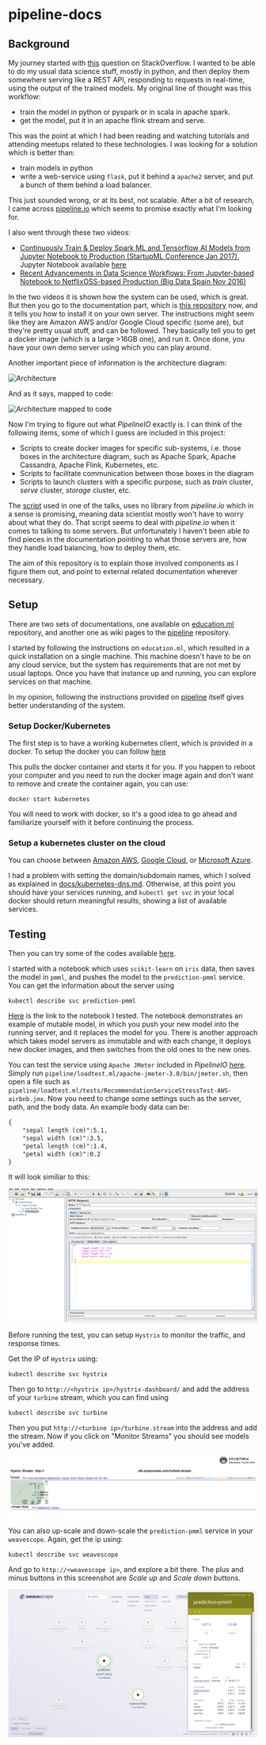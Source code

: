 # pipeline-docs

## Background
My journey started with [this](http://stackoverflow.com/questions/42719953/how-to-develop-a-rest-api-using-an-ml-model-trained-on-apache-spark) question on StackOverflow. I wanted to be able to do my usual data science stuff, mostly in python, and then deploy them somewhere serving like a REST API, responding to requests in real-time, using the output of the trained models. My original line of thought was this workflow:
- train the model in python or pyspark or in scala in apache spark.
- get the model, put it in an apache flink stream and serve.

This was the point at which I had been reading and watching tutorials and attending meetups related to these technologies. I was looking for a solution which is better than:
- train models in python
- write a web-service using `flask`, put it behind a `apache2` server, and put a bunch of them behind a load balancer.

This just sounded wrong, or at its best, not scalable. After a bit of research, I came across [pipeline.io](https://github.com/fluxcapacitor/pipeline) which seems to promise exactly what I'm looking for.

I also went through these two videos:
* [Continuously Train & Deploy Spark ML and Tensorflow AI Models from Jupyter Notebook to Production (StartupML Conference Jan 2017)](https://www.youtube.com/embed/swiPWUxBvSc), Jupyter Notebook available [here](https://github.com/fluxcapacitor/pipeline/blob/master/jupyterhub.ml/notebooks/talks/StartupML/Jan-20-2017/SparkMLTensorflowAI-HybridCloud-ContinuousDeployment.ipynb)
* [Recent Advancements in Data Science Workflows: From Jupyter-based Notebook to NetflixOSS-based Production (Big Data Spain Nov 2016)](https://www.youtube.com/embed/QPI_RtIrO7g)

In the two videos it is shown how the system can be used, which is great. But then you go to the documentation part, which is [this repository](https://github.com/fluxcapacitor/education.ml) now, and it tells you how to install it on your own server. The instructions might seem like they are Amazon AWS and/or Google Cloud specific (some are), but they're pretty usual stuff, and can be followed. They basically tell you to get a docker image (which is a large >16GB one), and run it. Once done, you have your own demo server using which you can play around.

Another important piece of information is the architecture diagram:

![Architecture](http://pipeline.io/img/architecture-overview-768x563.png)

And as it says, mapped to code:

![Architecture mapped to code](http://pipeline.io/img/architecture-overview-mapped-to-code-768x563.png)

Now I'm trying to figure out what _PipelineIO_ exactly is. I can think of the following items, some of which I guess are included in this project:
- Scripts to create docker images for specific sub-systems, i.e. those boxes in the architecture diagram, such as Apache Spark, Apache Cassandra, Apache Flink, Kubernetes, etc.
- Scripts to facilitate communication between those boxes in the diagram
- Scripts to launch clusters with a specific purpose, such as _train_ cluster, _serve_ cluster, _storage_ cluster, etc.

The [script](https://github.com/fluxcapacitor/pipeline/blob/master/jupyterhub.ml/notebooks/talks/StartupML/Jan-20-2017/SparkMLTensorflowAI-HybridCloud-ContinuousDeployment.ipynb) used in one of the talks, uses no library from _pipeline.io_ which in a sense is promising, meaning data scientist mostly won't have to worry about what they do. That script seems to deal with _pipeline.io_ when it comes to talking to some servers. But unfortunately I haven't been able to find pieces in the documentation pointing to what those servers are, how they handle load balancing, how to deploy them, etc.

The aim of this repository is to explain those involved components as I figure them out, and point to external related documentation wherever necessary.

## Setup
There are two sets of documentations, one available on [education.ml](https://github.com/fluxcapacitor/education.ml) repository, and another one as wiki pages to the [pipeline](https://github.com/fluxcapacitor/pipeline/wiki/) repository.

I started by following the instructions on `education.ml`, which resulted in a quick installation on a single machine. This machine doesn't have to be on any cloud service, but the system has requirements that are not met by usual laptops. Once you have that instance up and running, you can explore services on that machine.

In my opinion, following the instructions provided on [pipeline](https://github.com/fluxcapacitor/pipeline/wiki/) itself gives better understanding of the system.

### Setup Docker/Kubernetes
The first step is to have a working kubernetes client, which is provided in a docker. To setup the docker you can follow [here](https://github.com/fluxcapacitor/pipeline/wiki/Setup-Docker-and-Kubernetes-CLI)

This pulls the docker container and starts it for you. If you happen to reboot your computer and you need to run the docker image again and don't want to remove and create the container again, you can use:

    docker start kubernetes

You will need to work with docker, so it's a good idea to go ahead and familiarize yourself with it before continuing the process.

### Setup a kubernetes cluster on the cloud
You can choose between [Amazon AWS](https://github.com/fluxcapacitor/pipeline/wiki/Setup-Pipeline-AWS), [Google Cloud](https://github.com/fluxcapacitor/pipeline/wiki/Setup-Pipeline-Google), or [Microsoft Azure](https://github.com/fluxcapacitor/pipeline/wiki/Setup-Pipeline-Azure). 

I had a problem with setting the domain/subdomain names, which I solved as explained in [docs/kubernetes-dns.md](docs/kubernetes-dns.md). Otherwise, at this point you should have your services running, and `kubectl get svc` in your local docker should return meaningful results, showing a list of available services.

## Testing

Then you can try some of the codes available [here](https://github.com/fluxcapacitor/source.ml).

I started with a notebook which uses `scikit-learn` on `iris` data, then saves the model in `pmml`, and pushes the model to the `prediction-pmml` service. You can get the information about the server using

    kubectl describe svc prediction-pmml

[Here](https://github.com/fluxcapacitor/source.ml/blob/master/jupyterhub.ml/notebooks/scikit-learn/Deploy_Scikit_Learn_Iris_DecisionTree.ipynb) is the link to the notebook I tested. The notebook demonstrates an example of mutable model, in which you push your new model into the running server, and it replaces the model for you. There is another approach which takes model servers as immutable and with each change, it deploys new docker images, and then switches from the old ones to the new ones.

You can test the service using `Apache JMeter` included in _PipelineIO_ [here](https://github.com/fluxcapacitor/pipeline/tree/master/loadtest.ml/apache-jmeter-3.0). Simply run `pipeline/loadtest.ml/apache-jmeter-3.0/bin/jmeter.sh`, then open a file such as `pipeline/loadtest.ml/tests/RecommendationServiceStressTest-AWS-airbnb.jmx`. Now you need to change some settings such as the server, path, and the body data. An example body data can be:

```
{
	"sepal length (cm)":5.1,
	"sepal width (cm)":3.5,
	"petal length (cm)":1.4,
	"petal width (cm)":0.2
}
```

It will look similiar to this:

![Apache JMeter](docs/fig/apache-jmeter-iris.png)

Before running the test, you can setup `Hystrix` to monitor the traffic, and response times.

Get the IP of `Hystrix` using:

    kubectl describe svc hystrix

Then go to `http://<hystrix ip>/hystrix-dashboard/` and add the address of your `turbine` stream, which you can find using

    kubectl describe svc turbine

Then you put `http://<turbine ip>/turbine.stream` into the address and add the stream. Now if you click on "Monitor Streams" you should see models you've added.

![Hystrix Example](docs/fig/hystrix-load.png)

You can also up-scale and down-scale the `prediction-pmml` service in your `weavescope`. Again, get the ip using:

    kubectl describe svc weavescope

And go to `http://<weavescope ip>`, and explore a bit there. The plus and minus buttons in this screenshot are _Scale up_ and _Scale down_ buttons.

![weavescope example](docs/fig/weavescope-example.png)
